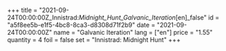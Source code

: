 +++
title = "2021-09-24T00:00:00Z_Innistrad:_Midnight_Hunt_Galvanic_Iteration_[en]_false"
id = "a5f8ee5b-e1f5-4bc8-8ca3-d8308d71f2b9"
date = "2021-09-24T00:00:00Z"
name = "Galvanic Iteration"
lang = ["en"]
price = "1.55"
quantity = 4
foil = false
set = "Innistrad: Midnight Hunt"
+++
